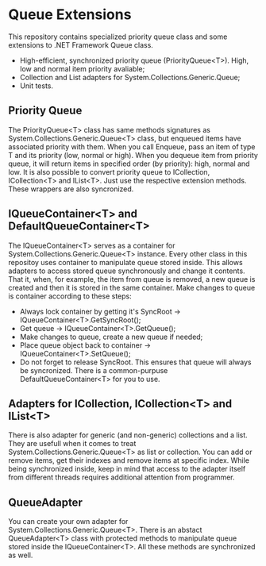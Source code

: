 # Queue Extensions
This repository contains specialized priority queue class and some extensions to .NET Framework Queue class.
* High-efficient, synchronized priority queue (PriorityQueue\<T\>). High, low and normal item priority avaliable;
* Collection and List adapters for System.Collections.Generic.Queue<T>;
* Unit tests.

## Priority Queue
The PriorityQueue\<T\> class has same methods signatures as System.Collections.Generic.Queue\<T\> class, but enqueued items have associated priority with them. When you call Enqueue, pass an item of type T and its priority (low, normal or high). When you dequeue item from priority queue, it will return items in specified order (by priority): high, normal and low.
It is also possible to convert priority queue to ICollection, ICollection\<T\> and IList\<T\>. Just use the respective extension methods. These wrappers are also syncronized.

## IQueueContainer\<T\> and DefaultQueueContainer\<T\>
The IQueueContainer\<T\> serves as a container for System.Collections.Generic.Queue\<T\> instance. Every other class in this repositoy uses container to manipulate queue stored inside. This allows adapters to access stored queue synchronously and change it contents. That it, when, for example, the item from queue is removed, a new queue is created and then it is stored in the same container. Make changes to queue is container according to these steps:
* Always lock container by getting it's SyncRoot -> IQueueContainer\<T\>.GetSyncRoot();
* Get queue -> IQueueContainer\<T\>.GetQueue();
* Make changes to queue, create a new queue if needed;
* Place queue object back to container -> IQueueContainer\<T\>.SetQueue();
* Do not forget to release SyncRoot.
This ensures that queue will always be syncronized. There is a common-purpuse DefaultQueueContainer\<T\> for you to use.

## Adapters for ICollection, ICollection\<T\> and IList\<T\>
There is also adapter for generic (and non-generic) collections and a list. They are usefull when it comes to treat System.Collections.Generic.Queue\<T\> as list or collection. You can add or remove items, get their indexes and remove items at specific index. While being synchronized inside, keep in mind that access to the adapter itself from different threads requires additional attention from programmer.

## QueueAdapter<T>
You can create your own adapter for System.Collections.Generic.Queue\<T\>. There is an abstact QueueAdapter\<T\> class with protected methods to manipulate queue stored inside the IQueueContainer\<T\>. All these methods are synchronized as well.

